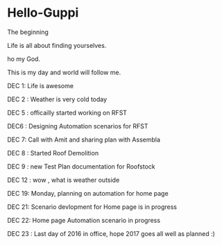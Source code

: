 # Hello-Guppi
The beginning 

Life is all about finding yourselves. 

ho my God.

This is my day and world will follow me.


DEC 1: Life is awesome

DEC 2 : Weather is very cold today 


DEC 5 : officailly started working on RFST


DEC6 : Designing Automation scenarios for RFST



DEC 7: Call with Amit and sharing plan with Assembla

DEC 8 : Started Roof Demolition 

DEC 9 : new Test Plan documentation for Roofstock

DEC 12 : wow , what is weather outside 

DEC 19: Monday, planning on automation for home page 

DEC 21: Scenario devlopment for Home page is in progress

DEC 22: Home page Automation scenario in progress

DEC 23 : Last day of 2016 in office, hope 2017 goes all well as planned :)
